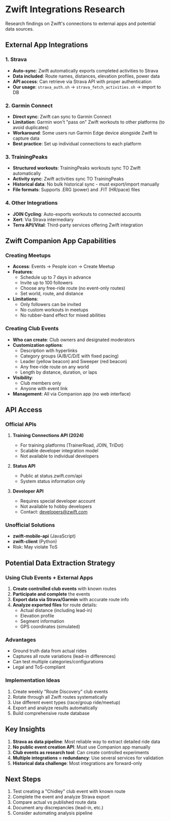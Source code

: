 # Zwift Integrations Research

Research findings on Zwift's connections to external apps and potential data sources.

## External App Integrations

### 1. Strava
- **Auto-sync**: Zwift automatically exports completed activities to Strava
- **Data included**: Route names, distances, elevation profiles, power data
- **API access**: Can retrieve via Strava API with proper authentication
- **Our usage**: `strava_auth.sh` → `strava_fetch_activities.sh` → import to DB

### 2. Garmin Connect
- **Direct sync**: Zwift can sync to Garmin Connect
- **Limitation**: Garmin won't "pass on" Zwift workouts to other platforms (to avoid duplicates)
- **Workaround**: Some users run Garmin Edge device alongside Zwift to capture data
- **Best practice**: Set up individual connections to each platform

### 3. TrainingPeaks
- **Structured workouts**: TrainingPeaks workouts sync TO Zwift automatically
- **Activity sync**: Zwift activities sync TO TrainingPeaks
- **Historical data**: No bulk historical sync - must export/import manually
- **File formats**: Supports .ERG (power) and .FIT (HR/pace) files

### 4. Other Integrations
- **JOIN Cycling**: Auto-exports workouts to connected accounts
- **Xert**: Via Strava intermediary
- **Terra API/Vital**: Third-party services offering Zwift integration

## Zwift Companion App Capabilities

### Creating Meetups
- **Access**: Events → People icon → Create Meetup
- **Features**:
  - Schedule up to 7 days in advance
  - Invite up to 100 followers
  - Choose any free-ride route (no event-only routes)
  - Set world, route, and distance
- **Limitations**: 
  - Only followers can be invited
  - No custom workouts in meetups
  - No rubber-band effect for mixed abilities

### Creating Club Events
- **Who can create**: Club owners and designated moderators
- **Customization options**:
  - Description with hyperlinks
  - Category groups (A/B/C/D/E with fixed pacing)
  - Leader (yellow beacon) and Sweeper (red beacon)
  - Any free-ride route on any world
  - Length by distance, duration, or laps
- **Visibility**: 
  - Club members only
  - Anyone with event link
- **Management**: All via Companion app (no web interface)

## API Access

### Official APIs
1. **Training Connections API (2024)**
   - For training platforms (TrainerRoad, JOIN, TriDot)
   - Scalable developer integration model
   - Not available to individual developers

2. **Status API**
   - Public at status.zwift.com/api
   - System status information only

3. **Developer API**
   - Requires special developer account
   - Not available to hobby developers
   - Contact: developers@zwift.com

### Unofficial Solutions
- **zwift-mobile-api** (JavaScript)
- **zwift-client** (Python)
- Risk: May violate ToS

## Potential Data Extraction Strategy

### Using Club Events + External Apps
1. **Create controlled club events** with known routes
2. **Participate and complete** the events
3. **Export data via Strava/Garmin** with accurate route info
4. **Analyze exported files** for route details:
   - Actual distance (including lead-in)
   - Elevation profile
   - Segment information
   - GPS coordinates (simulated)

### Advantages
- Ground truth data from actual rides
- Captures all route variations (lead-in differences)
- Can test multiple categories/configurations
- Legal and ToS-compliant

### Implementation Ideas
1. Create weekly "Route Discovery" club events
2. Rotate through all Zwift routes systematically
3. Use different event types (race/group ride/meetup)
4. Export and analyze results automatically
5. Build comprehensive route database

## Key Insights

1. **Strava as data pipeline**: Most reliable way to extract detailed ride data
2. **No public event creation API**: Must use Companion app manually
3. **Club events as research tool**: Can create controlled experiments
4. **Multiple integrations = redundancy**: Use several services for validation
5. **Historical data challenge**: Most integrations are forward-only

## Next Steps

1. Test creating a "Chidley" club event with known route
2. Complete the event and analyze Strava export
3. Compare actual vs published route data
4. Document any discrepancies (lead-in, etc.)
5. Consider automating analysis pipeline
